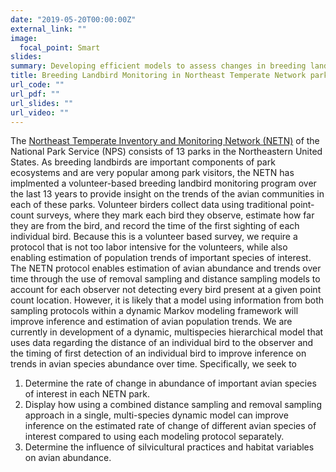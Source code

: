 ```yaml
---
date: "2019-05-20T00:00:00Z"
external_link: ""
image:
  focal_point: Smart
slides:
summary: Developing efficient models to assess changes in breeding landbird populations in NETN parks.
title: Breeding Landbird Monitoring in Northeast Temperate Network parks
url_code: ""
url_pdf: ""
url_slides: ""
url_video: ""
---
```


The [Northeast Temperate Inventory and Monitoring Network (NETN)](https://www.nps.gov/im/netn/breeding-landbirds.htm) of the National Park Service (NPS) consists of 13 parks in the Northeastern United States. As breeding landbirds are important components of park ecosystems and are very popular among park visitors, the NETN has implmented a volunteer-based breeding landbird monitoring program over the last 13 years to provide insight on the trends of the avian communities in each of these parks. Volunteer birders collect data using traditional point-count surveys, where they mark each bird they observe, estimate how far they are from the bird, and record the time of the first sighting of each individual bird. Because this is a volunteer based survey, we require a protocol that is not too labor intensive for the volunteers, while also enabling estimation of population trends of important species of interest. The NETN protocol enables estimation of avian abundance and trends over time through the use of removal sampling and distance sampling models to account for each observer not detecting every bird present at a given point count location. However, it is likely that a model using information from both sampling protocols within a dynamic Markov modeling framework will improve inference and estimation of avian population trends. We are currently in development of a dynamic, multispecies hierarchical model that uses data regarding the distance of an individual bird to the observer and the timing of first detection of an individual bird to improve inference on trends in avian species abundance over time. Specifically, we seek to

1. Determine the rate of change in abundance of important avian species of interest in each NETN park.
2. Display how using a combined distance sampling and removal sampling approach in a single, multi-species dynamic model can improve inference on the estimated rate of change of different avian species of interest compared to using each modeling protocol separately. 
3. Determine the influence of silvicultural practices and habitat variables on avian abundance. 
